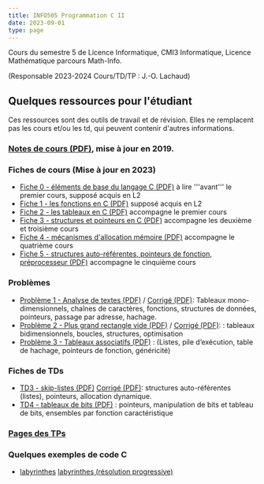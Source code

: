 ```yaml
---
title: INFO505 Programmation C II
date: 2023-09-01
type: page
---
```


Cours du semestre 5 de Licence Informatique, CMI3 Informatique, Licence Mathématique parcours Math-Info.

(Responsable 2023-2024 Cours/TD/TP : J.-O. Lachaud)

## Quelques ressources pour l'étudiant

Ces ressources sont des outils de travail et de révision. Elles ne
remplacent pas les cours et/ou les td, qui peuvent contenir d'autres
informations.

### [Notes de cours (PDF)](Cours/notes-de-cours.pdf), mise à jour en 2019.

### Fiches de cours (Mise à jour en 2023)

* [Fiche 0 - éléments de base du langage C (PDF)](Cours/fiche-0.pdf) à lire '''avant''' le premier cours, supposé acquis en L2
* [Fiche 1 - les fonctions en C (PDF)](Cours/fiche-1.pdf)  supposé acquis en L2
* [Fiche 2 - les tableaux en C (PDF)](Cours/fiche-2.pdf) accompagne le premier cours
* [Fiche 3 - structures et pointeurs en C (PDF)](Cours/fiche-3.pdf) accompagne les deuxième et troisième cours 
* [Fiche 4 - mécanismes d'allocation mémoire (PDF)](Cours/fiche-4.pdf) accompagne le quatrième cours 
* [Fiche 5 - structures auto-référentes, pointeurs de fonction, préprocesseur (PDF)](Cours/fiche-5.pdf) accompagne le cinquième cours

### Problèmes

* [Problème 1 - Analyse de textes (PDF)](Problemes/probleme-1.pdf) / [Corrigé (PDF)](Problemes/probleme-1-sol.pdf):
  Tableaux mono-dimensionnels, chaînes de caractères, fonctions,
  structures de données, pointeurs, passage par adresse, hachage.
* [Problème 2 - Plus grand rectangle vide (PDF)](Problemes/probleme-2.pdf) / [Corrigé (PDF)](Problemes/probleme-2-sol.pdf): :
  tableaux bidimensionnels, boucles, structures, optimisation
* [Problème 3 - Tableaux associatifs (PDF)](Problemes/probleme-3.pdf) : (Listes, pile d’exécution, table de hachage, pointeurs de fonction, généricité)

### Fiches de TDs

* [TD3 - skip-listes (PDF)](TDs/td-3.pdf) [Corrigé (PDF)](TDs/td-3-sol.pdf): structures auto-référentes (listes), pointeurs, allocation dynamique.
* [TD4 - tableaux de bits (PDF)](TDs/td-4.pdf) : pointeurs, manipulation de bits et tableau de bits, ensembles par fonction caractéristique


### [Pages des TPs](Tests/html)

### Quelques exemples de code C

* [labyrinthes](Lessons/lesson-3-a.c) [labyrinthes (résolution progressive)](Lessons/lesson-3-b.c)